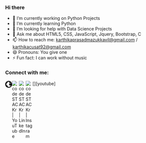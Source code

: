### Hi there

- 🔭 I’m currently working on Python Projects
- 🌱 I’m currently learning Python
- 🤔 I’m looking for help with Data Science Projects
- 💬 Ask me about HTML5, CSS, JavaScript, Jquery, Bootstrap, C
- 📫 How to reach me: karthikaprasadmazukkavil@gmail.com / karthikacusat92@gmail.com
- 😄 Pronouns: You give one
- ⚡ Fun fact: I can work without music

### Connect with me:

[<img align="left" alt="codeSTACKr.com" width="22px" src="https://raw.githubusercontent.com/iconic/open-iconic/master/svg/globe.svg" />][website]
[<img align="left" alt="codeSTACKr | YouTube" width="22px" src="https://cdn.jsdelivr.net/npm/simple-icons@v3/icons/youtube.svg" />][youtube]
[<img align="left" alt="codeSTACKr | LinkedIn" width="22px" src="https://cdn.jsdelivr.net/npm/simple-icons@v3/icons/linkedin.svg" />][linkedin]
[<img align="left" alt="codeSTACKr | Instagram" width="22px" src="https://cdn.jsdelivr.net/npm/simple-icons@v3/icons/instagram.svg" />][instagram]

<br />

</details>

[website]: 
[youtube]: 
[instagram]: https://www.instagram.com/_karthika_prasad
[linkedin]: https://www.linkedin.com/in/karthika-prasad-b6b24b181

